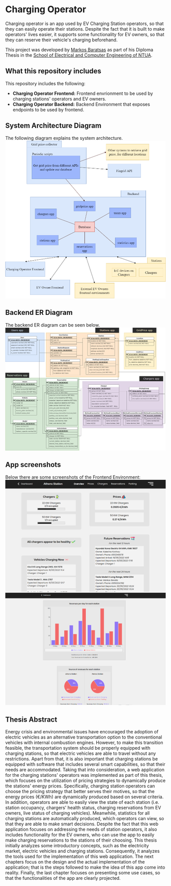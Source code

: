 # Charging Operator


Charging operator is an app used by EV Charging Station operators, so that they can easily operate their stations. Despite the fact that it is built to make operators' lives easier, it supports some  functionality for EV owners, so that they can reserve their vehicle's charging beforehand.

This project was developed by [Markos Baratsas](https://github.com/markosbaratsas) as part of his Diploma Thesis in the [School of Electrical and Computer Engineering of NTUA](https://www.ece.ntua.gr/en).

## What this repository includes

This repository includes the following:
* **Charging Operator Frontend:** Frontend envrionment to be used by charging stations' operators and EV owners.
* **Charging Operator Backend:** Backend Environment that exposes endpoints to be used by frontend.

## System Architecture Diagram
The following diagram explains the system architecture.
<img src="documentation/diagrams/deployment-diagram.png" alt="Architecture Diagram - Charging Operator"/>

## Backend ER Diagram
The backend ER diagram can be seen below.
<img src="documentation/diagrams/ER.png" alt="ER Diagram - Charging Operator"/>

## App screenshots
Below there are some screenshots of the Frontend Environment:
<img src="documentation/app screenshots/overview-screenshot2.png" alt="Overview Screenshot" />
<img src="documentation/app screenshots/statistics-screenshot2.png" alt="Overview Screenshot" />

## Thesis Abstract
Energy crisis and environmental issues have encouraged the adoption of electric vehicles as an alternative transportation option to the conventional vehicles with internal combustion engines. However, to make this transition feasible, the transportation system should be properly equipped with charging stations, so that electric vehicles are able to travel without any restrictions. Apart from that, it is also important that charging stations be equipped with software that includes several smart capabilities, so that their needs are accommodated. Taking that into consideration, a web application for the charging stations' operators was implemented as part of this thesis, which focuses on the utilization of pricing strategies to dynamically produce the stations' energy prices. Specifically, charging station operators can choose the pricing strategy that better serves their motives, so that the energy prices (€/KWh) are dynamically produced based on several criteria. In addition, operators are able to easily view the state of each station (i.e. station occupancy, chargers' health status, charging reservations from EV owners, live status of charging vehicles). Meanwhile, statistics for all charging stations are automatically produced, which operators can view, so that they are able to make smart decisions. Despite the fact that this web application focuses on addressing the needs of station operators, it also includes functionality for the EV owners, who can use the app to easily make charging reservations to the stations of their choosing. This thesis initially analyzes some introductory concepts, such as the electricity market, electric vehicles and charging stations. Consequently, it analyzes the tools used for the implementation of this web application. The next chapters focus on the design and the actual implementation of the application; that is the steps followed to make the idea of this app come into reality. Finally, the last chapter focuses on presenting some use cases, so that the functionalities of the app are clearly projected.
